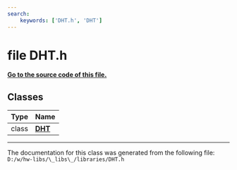 ```yaml
---
search:
    keywords: ['DHT.h', 'DHT']
---
```


# file DHT.h

**[Go to the source code of this file.](_d_h_t_8h_source.md)**
## Classes

|Type|Name|
|-----|-----|
|class|[**DHT**](class_d_h_t.md)|




----------------------------------------
The documentation for this class was generated from the following file: `D:/w/hw-libs/\_libs\_/libraries/DHT.h`
